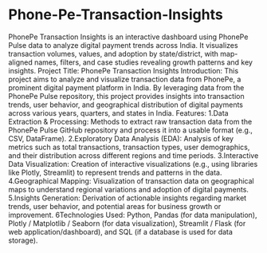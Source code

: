 # Phone-Pe-Transaction-Insights
PhonePe Transaction Insights is an interactive dashboard using PhonePe Pulse data to analyze digital payment trends across India. It visualizes transaction volumes, values, and adoption by state/district, with map-aligned names, filters, and case studies revealing growth patterns and key insights.
Project Title: PhonePe Transaction Insights
Introduction:
    This project aims to analyze and visualize transaction data from PhonePe, a prominent digital payment platform in India. By leveraging data from the PhonePe Pulse repository, this project   provides insights into transaction trends, user behavior, and geographical distribution of digital payments across various years, quarters, and states in India.
Features:
1.Data Extraction & Processing:
    Methods to extract raw transaction data from the PhonePe Pulse GitHub repository and process it into a usable format (e.g., CSV, DataFrame).
2.Exploratory Data Analysis (EDA):
    Analysis of key metrics such as total transactions, transaction types, user demographics, and their distribution across different regions and time periods.
3.Interactive Data Visualization:
    Creation of interactive visualizations (e.g., using libraries like Plotly, Streamlit) to represent trends and patterns in the data.
4.Geographical Mapping:
    Visualization of transaction data on geographical maps to understand regional variations and adoption of digital payments.
5.Insights Generation:
    Derivation of actionable insights regarding market trends, user behavior, and potential areas for business growth or improvement.
6Technologies Used:
        Python, Pandas (for data manipulation), Plotly / Matplotlib / Seaborn (for data visualization), Streamlit / Flask (for web application/dashboard), and SQL (if a database is used for data storage).
